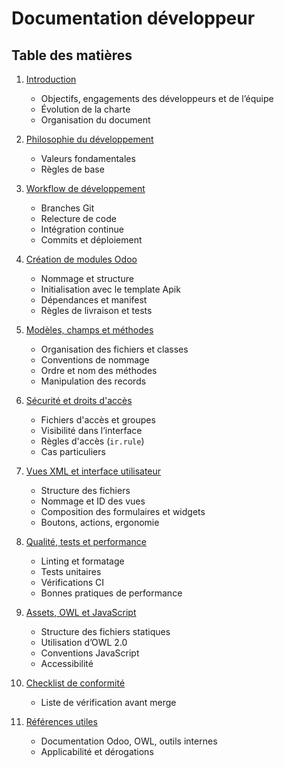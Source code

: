 # Documentation développeur

## Table des matières

1. [Introduction](docs/00-introduction.md)  
   - Objectifs, engagements des développeurs et de l’équipe  
   - Évolution de la charte  
   - Organisation du document  

2. [Philosophie du développement](docs/01-philosophy.md)  
   - Valeurs fondamentales  
   - Règles de base  

3. [Workflow de développement](docs/02-workflow.md)  
   - Branches Git  
   - Relecture de code  
   - Intégration continue  
   - Commits et déploiement  

4. [Création de modules Odoo](docs/03-odoo-modules.md)  
   - Nommage et structure  
   - Initialisation avec le template Apik  
   - Dépendances et manifest  
   - Règles de livraison et tests  

5. [Modèles, champs et méthodes](docs/04-models-fields-methods.md)  
   - Organisation des fichiers et classes  
   - Conventions de nommage  
   - Ordre et nom des méthodes  
   - Manipulation des records  

6. [Sécurité et droits d'accès](docs/05-security-access.md)  
   - Fichiers d'accès et groupes  
   - Visibilité dans l’interface  
   - Règles d'accès (`ir.rule`)  
   - Cas particuliers  

7. [Vues XML et interface utilisateur](docs/06-views-ui.md)  
   - Structure des fichiers  
   - Nommage et ID des vues  
   - Composition des formulaires et widgets  
   - Boutons, actions, ergonomie  

8. [Qualité, tests et performance](docs/07-quality-tests.md)  
   - Linting et formatage  
   - Tests unitaires  
   - Vérifications CI  
   - Bonnes pratiques de performance  

9. [Assets, OWL et JavaScript](docs/08-assets-js-owl.md)  
   - Structure des fichiers statiques  
   - Utilisation d’OWL 2.0  
   - Conventions JavaScript  
   - Accessibilité  

10. [Checklist de conformité](docs/09-checklist.md)  
    - Liste de vérification avant merge  

11. [Références utiles](docs/10-references.md)  
    - Documentation Odoo, OWL, outils internes  
    - Applicabilité et dérogations
